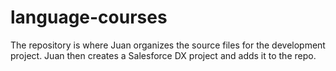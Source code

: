 # language-courses
The repository is where Juan organizes the source files for the development project. Juan then creates a Salesforce DX project and adds it to the repo.
